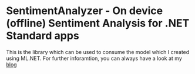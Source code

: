 ﻿# SentimentAnalyzer - On device (offline) Sentiment Analysis for .NET Standard apps
 
 This is the library which can be used to consume the model which I created using ML.NET. For further inforamtion, you can always have a look at my [blog](https://www.arafattehsin.com/blog/sentimentanalyzer-ondevice-machine-learning/)
 
